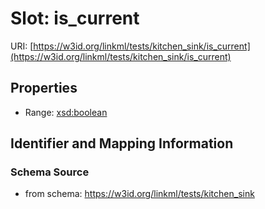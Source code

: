 # Slot: is_current

URI: [https://w3id.org/linkml/tests/kitchen_sink/is_current](https://w3id.org/linkml/tests/kitchen_sink/is_current)



<!-- no inheritance hierarchy -->


## Properties

 * Range: [xsd:boolean](http://www.w3.org/2001/XMLSchema#boolean)



## Identifier and Mapping Information







### Schema Source


* from schema: https://w3id.org/linkml/tests/kitchen_sink



